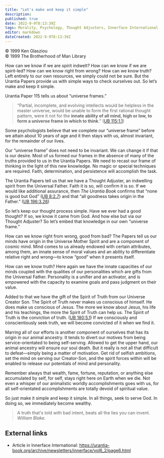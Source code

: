 ```yaml
---
title: "Let's make and keep it simple"
description: 
published: true
date: 2022-9-9T8:13:39Z
tags: Morality, Psychology, Thought Adjusters, Innerface International, article
editor: markdown
dateCreated: 2022-9-9T8:13:39Z
---
```


<p class="v-card v-sheet theme--light grey lighten-3 px-2">© 1999 Ken Glasziou<br>© 1999 The Brotherhood of Man Library</p>

How can we know if we are spirit indwelt? How can we know if we are spirit-led? How can we know right from wrong? How can we know truth? Left entirely to our own resources, we simply could not be sure. But the Urantia Papers provide us with simple ways to check ourselves out. So let’s make and keep it simple.

Urantia Paper 115 tells us about “universe frames.”

> “Partial, incomplete, and evolving intellects would be helpless in the master universe, would be unable to form the first rational thought pattern, were it not for the **innate ability of all mind, high or low, to form a universe frame in which to think**.” ([UB 115:1.1](/en/The_Urantia_Book/115#p1_1))

Some psychologists believe that we complete our “universe frame” before we attain about 10 years of age and it then stays with us, almost invariant, for the remainder of our lives.

Our “universe frame” does not need to be invariant. We can change it if that is our desire. Most of us formed our frames in the absence of many of the truths provided to us in the Urantia Papers. We need to recast our frame of thinking in the light of this new knowledge. No magic or special techniques are required. Faith, determination, and persistence will accomplish the task.

The Urantia Papers tell us that we have a Thought Adjuster, an indwelling spirit from the Universal Father. Faith it is so, will confirm it is so. If we would like additional assurance, then _The Urantia Book_ confirms that “none is good but God” ([UB 8:2.7](/en/The_Urantia_Book/8#p2_7)) and that “all goodness takes origin in the Father.” ([UB 196:3.26](/en/The_Urantia_Book/196#p3_26))

So let’s keep our thought process simple. Have we ever had a good thought? If so, we know it came from God. And how else but via our Thought Adjuster? So let’s embed that knowledge in our own “universe frame.”

How can we know right from wrong, good from bad? The Papers tell us our minds have origin in the Universe Mother Spirit and are a component of cosmic mind. Mind comes to us already endowed with certain attributes, among them, an innate sense of moral values and an ability to differentiate relative right and wrong—to know “good” when it presents itself.

How can we know truth? Here again we have the innate capacities of our minds coupled with the qualities of our personalities which are gifts from the Universal Father. Personality is a unifier and an activator, and is empowered with the capacity to examine goals and pass judgment on their value.

Added to that we have the gift of the Spirit of Truth from our Universe Creator Son. The Spirit of Truth never makes us conscious of himself. He does make us conscious of Jesus. The more we know about Jesus, his life and his teachings, the more the Spirit of Truth can help us. The Spirit of Truth is the conviction of truth. ([UB 180:5.1](/en/The_Urantia_Book/180#p5_1)) If we consciously and conscientiously seek truth, we will become convicted of it when we find it.

Marring all of our efforts is another component of ourselves that has its origin in our animal ancestry. It tends to divert our motives from being service-orientated to being self-serving. Allowed to get the upper hand, our animal ancestry will ensure our soul death. But it really is not all that difficult to defeat—simply being a matter of motivation. Get rid of selfish ambitions, set the mind on serving our Creator-Son, and the spirit forces within will be enabled to release our potentials of mind and personality.

Remember always that wealth, fame, fortune, reputation, or anything else accumulated by self, for self, stays right here on Earth when we die. Not even a whisper of our animalistic worldly accomplishments goes with us, for all self-orientated accomplishments are totally devoid of spiritual value.

So just make it simple and keep it simple. In all things, seek to serve God. In doing so, we immediately become wealthy.

> A truth that's told with bad intent, beats all the lies you can invent.
> _William Blake._

## External links

- Article in Innerface International: https://urantia-book.org/archive/newsletters/innerface/vol6_2/page6.html


